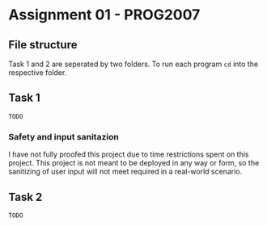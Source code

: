 # Assignment 01 - PROG2007

## File structure
Task 1 and 2 are seperated by two folders. To run each program `cd` into the respective folder. 

## Task 1
`TODO`
### Safety and input sanitazion
I have not fully proofed this project due to time restrictions spent on this project. This project is not meant to be deployed in any way or form, so the sanitizing of user input will not meet required in a real-world scenario.  
## Task 2
`TODO`
